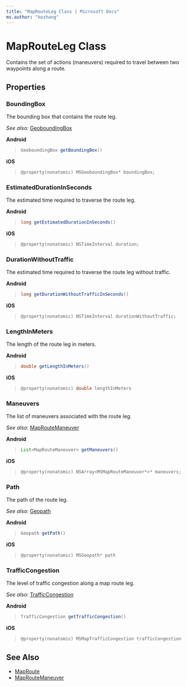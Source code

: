 ```yaml
---
title: "MapRouteLeg Class | Microsoft Docs"
ms.author: "kezhang"
---
```


# MapRouteLeg Class

Contains the set of actions (maneuvers) required to travel between two waypoints along a route.

## Properties

### BoundingBox

The bounding box that contains the route leg.

_See also:_ [GeoboundingBox](../map-control-api/geoboundingbox-class.md)

**Android**

>```java
>GeoboundingBox getBoundingBox()
>```

**iOS**

>```objectivec
>@property(nonatomic) MSGeoboundingBox* boundingBox;
>```

### EstimatedDurationInSeconds

The estimated time required to traverse the route leg.

**Android**

>```java
>long getEstimatedDurationInSeconds()
>```

**iOS**

>```objectivec
>@property(nonatomic) NSTimeInterval duration;
>```

### DurationWithoutTraffic

The estimated time required to traverse the route leg without traffic.

**Android**

>```java
>long getDurationWithoutTrafficInSeconds()
>```

**iOS**

>```objectivec
>@property(nonatomic) NSTimeInterval durationWithoutTraffic;
>```

### LengthInMeters  

The length of the route leg in meters.

**Android**

>```java
>double getLengthInMeters()
>```

**iOS**

>```objectivec
>@property(nonatomic) double lengthInMeters
>```

### Maneuvers  

The list of maneuvers associated with the route leg.

_See also:_ [MapRouteManeuver](maproutemaneuver-class.md)

**Android**

>```java
>List<MapRouteManeuver> getManeuvers()
>```

**iOS**

>```objectivec
>@property(nonatomic) NSArray<MSMapRouteManeuver*>* maneuvers;
>```

### Path  

The path of the route leg.

_See also:_ [Geopath](../map-control-api/geopath-class.md)

**Android**

>```java
>Geopath getPath()
>```

**iOS**

>```objectivec
>@property(nonatomic) MSGeopath* path
>```

### TrafficCongestion  

The level of traffic congestion along a map route leg.

_See also:_ [TrafficCongestion](TrafficCongestion-enumeration.md)

**Android**

>```java
>TrafficCongestion getTrafficCongestion()
>```

**iOS**

>```objectivec
>@property(nonatomic) MSMapTrafficCongestion trafficCongestion
>```

## See Also

* [MapRoute](maproute-class.md)
* [MapRouteManeuver](maproutemaneuver-class.md)